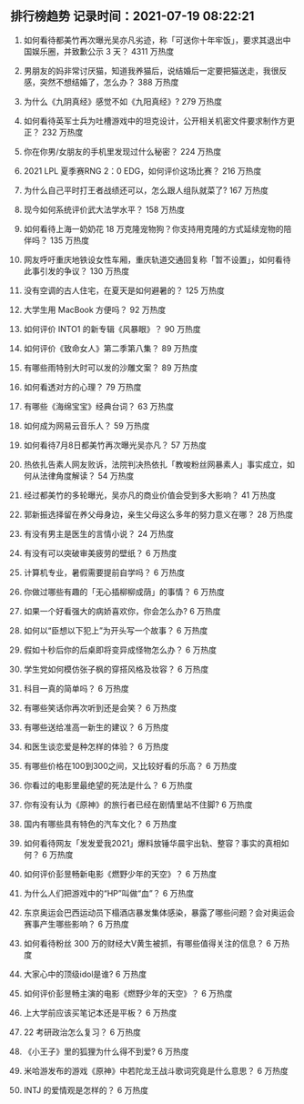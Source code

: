 
## 排行榜趋势 记录时间：2021-07-19 08:22:21
  
  1. 如何看待都美竹再次曝光吴亦凡劣迹，称「可送你十年牢饭」，要求其退出中国娱乐圈，并致歉公示 3 天？ 4311 万热度
    
  2. 男朋友的妈非常讨厌猫，知道我养猫后，说结婚后一定要把猫送走，我很反感，突然不想结婚了，怎么办？ 388 万热度
    
  3. 为什么《九阴真经》感觉不如《九阳真经》? 279 万热度
    
  4. 如何看待英军士兵为吐槽游戏中的坦克设计，公开相关机密文件要求制作方更正？ 232 万热度
    
  5. 你在你男/女朋友的手机里发现过什么秘密？ 224 万热度
    
  6. 2021 LPL 夏季赛RNG 2：0 EDG，如何评价这场比赛？ 216 万热度
    
  7. 为什么自己平时打王者战绩还可以，怎么跟人组队就菜了? 167 万热度
    
  8. 现今如何系统评价武大法学水平？ 158 万热度
    
  9. 如何看待上海一奶奶花 18 万克隆宠物狗？你支持用克隆的方式延续宠物的陪伴吗？ 135 万热度
    
  10. 网友呼吁重庆地铁设女性车厢，重庆轨道交通回复称「暂不设置」，如何看待此事引发的争议？ 130 万热度
    
  11. 没有空调的古人住宅，在夏天是如何避暑的？ 125 万热度
    
  12. 大学生用 MacBook 方便吗？ 92 万热度
    
  13. 如何评价 INTO1 的新专辑《风暴眼》？ 90 万热度
    
  14. 如何评价《致命女人》第二季第八集？ 89 万热度
    
  15. 有哪些雨特别大时可以发的沙雕文案？ 89 万热度
    
  16. 如何看透对方的心理？ 79 万热度
    
  17. 有哪些《海绵宝宝》经典台词？ 63 万热度
    
  18. 如何成为网易云音乐人？ 59 万热度
    
  19. 如何看待7月8日都美竹再次曝光吴亦凡？ 57 万热度
    
  20. 热依扎告素人网友败诉，法院判决热依扎「教唆粉丝网暴素人」事实成立，如何从法律角度解读？ 54 万热度
    
  21. 经过都美竹的多轮曝光，吴亦凡的商业价值会受到多大影响？ 41 万热度
    
  22. 郭新振选择留在养父母身边，亲生父母这么多年的努力意义在哪？ 28 万热度
    
  23. 有没有男主是医生的言情小说？ 24 万热度
    
  24. 有没有可以突破审美疲劳的壁纸？ 6 万热度
    
  25. 计算机专业，暑假需要提前自学吗？ 6 万热度
    
  26. 你做过哪些有趣的「无心插柳柳成荫」的事情？ 6 万热度
    
  27. 如果一个好看强大的病娇喜欢你，你会怎么办? 6 万热度
    
  28. 如何以“臣想以下犯上”为开头写一个故事？ 6 万热度
    
  29. 假如十秒后你的后桌即将变异成怪物怎么办？ 6 万热度
    
  30. 学生党如何模仿张子枫的穿搭风格及妆容？ 6 万热度
    
  31. 科目一真的简单吗？ 6 万热度
    
  32. 有哪些笑话你再次听到还是会笑？ 6 万热度
    
  33. 有哪些送给准高一新生的建议？ 6 万热度
    
  34. 和医生谈恋爱是种怎样的体验？ 6 万热度
    
  35. 有哪些价格在100到300之间，又比较好看的乐高？ 6 万热度
    
  36. 你看过的电影里最绝望的死法是什么？ 6 万热度
    
  37. 你有没有认为《原神》的旅行者已经在剧情里站不住脚? 6 万热度
    
  38. 国内有哪些具有特色的汽车文化？ 6 万热度
    
  39. 如何看待网友「发发爱我2021」爆料放锤华晨宇出轨、整容？事实的真相如何？ 6 万热度
    
  40. 如何评价彭昱畅新电影《燃野少年的天空》？ 6 万热度
    
  41. 为什么人们把游戏中的“HP”叫做“血”？ 6 万热度
    
  42. 东京奥运会巴西运动员下榻酒店暴发集体感染，暴露了哪些问题？会对奥运会赛事产生哪些影响？ 6 万热度
    
  43. 如何看待粉丝 300 万的财经大V黄生被抓，有哪些值得关注的信息？ 6 万热度
    
  44. 大家心中的顶级idol是谁? 6 万热度
    
  45. 如何评价彭昱畅主演的电影《燃野少年的天空》？ 6 万热度
    
  46. 上大学前应该买笔记本还是平板？ 6 万热度
    
  47. 22 考研政治怎么复习？ 6 万热度
    
  48. 《小王子》里的狐狸为什么得不到爱? 6 万热度
    
  49. 米哈游发布的游戏《原神》中若陀龙王战斗歌词究竟是什么意思？ 6 万热度
    
  50. INTJ 的爱情观是怎样的？ 6 万热度
    